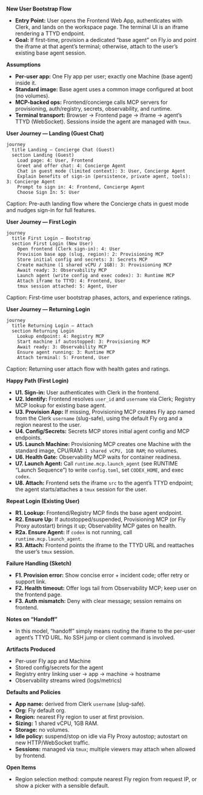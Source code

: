 **New User Bootstrap Flow**

- **Entry Point:** User opens the Frontend Web App, authenticates with Clerk, and lands on the
  workspace page. The terminal UI is an iframe rendering a TTYD endpoint.
- **Goal:** If first-time, provision a dedicated “base agent” on Fly.io and point the iframe at that
  agent’s terminal; otherwise, attach to the user’s existing base agent session.

**Assumptions**

- **Per-user app:** One Fly app per user; exactly one Machine (base agent) inside it.
- **Standard image:** Base agent uses a common image configured at boot (no volumes).
- **MCP-backed ops:** Frontend/concierge calls MCP servers for provisioning, auth/registry, secrets,
  observability, and runtime.
- **Terminal transport:** Browser → Frontend page → iframe → agent’s TTYD (WebSocket). Sessions
  inside the agent are managed with `tmux`.

**User Journey — Landing (Guest Chat)**

```mermaid
journey
  title Landing — Concierge Chat (Guest)
  section Landing (Guest)
    Load page: 4: User, Frontend
    Greet and offer chat: 4: Concierge Agent
    Chat in guest mode (limited context): 3: User, Concierge Agent
    Explain benefits of sign-in (persistence, private agent, tools): 3: Concierge Agent
    Prompt to sign in: 4: Frontend, Concierge Agent
    Choose Sign In: 5: User
```

Caption: Pre-auth landing flow where the Concierge chats in guest mode and nudges sign-in for full
features.

**User Journey — First Login**

```mermaid
journey
  title First Login — Bootstrap
  section First Login (New User)
    Open frontend (Clerk sign-in): 4: User
    Provision base app (slug, region): 2: Provisioning MCP
    Store initial config and secrets: 3: Secrets MCP
    Create machine (1 shared vCPU / 1GB): 3: Provisioning MCP
    Await ready: 3: Observability MCP
    Launch agent (write config and exec codex): 3: Runtime MCP
    Attach iframe to TTYD: 4: Frontend, User
    tmux session attached: 5: Agent, User
```

Caption: First-time user bootstrap phases, actors, and experience ratings.

**User Journey — Returning Login**

```mermaid
journey
  title Returning Login — Attach
  section Returning Login
    Lookup endpoint: 4: Registry MCP
    Start machine if autostopped: 3: Provisioning MCP
    Await ready: 3: Observability MCP
    Ensure agent running: 3: Runtime MCP
    Attach terminal: 5: Frontend, User
```

Caption: Returning user attach flow with health gates and ratings.

**Happy Path (First Login)**

- **U1. Sign-in:** User authenticates with Clerk in the frontend.
- **U2. Identify:** Frontend resolves `user_id` and `username` via Clerk; Registry MCP lookup for
  existing base agent.
- **U3. Provision App:** If missing, Provisioning MCP creates Fly app named from the Clerk
  `username` (slug-safe), using the default Fly org and a region nearest to the user.
- **U4. Config/Secrets:** Secrets MCP stores initial agent config and MCP endpoints.
- **U5. Launch Machine:** Provisioning MCP creates one Machine with the standard image, CPU/RAM:
  `1 shared vCPU, 1GB RAM`; no volumes.
- **U6. Health Gate:** Observability MCP waits for container readiness.
- **U7. Launch Agent:** Call `runtime.mcp.launch_agent` (see RUNTIME “Launch Sequence”) to write
  `config.toml`, set `CODEX_HOME`, and exec `codex`.
- **U8. Attach:** Frontend sets the iframe `src` to the agent’s TTYD endpoint; the agent
  starts/attaches a `tmux` session for the user.

**Repeat Login (Existing User)**

- **R1. Lookup:** Frontend/Registry MCP finds the base agent endpoint.
- **R2. Ensure Up:** If autostopped/suspended, Provisioning MCP (or Fly Proxy autostart) brings it
  up; Observability MCP gates on health.
- **R2a. Ensure Agent:** If `codex` is not running, call `runtime.mcp.launch_agent`.
- **R3. Attach:** Frontend points the iframe to the TTYD URL and reattaches the user’s `tmux`
  session.

**Failure Handling (Sketch)**

- **F1. Provision error:** Show concise error + incident code; offer retry or support link.
- **F2. Health timeout:** Offer logs tail from Observability MCP; keep user on the frontend page.
- **F3. Auth mismatch:** Deny with clear message; session remains on frontend.

**Notes on “Handoff”**

- In this model, “handoff” simply means routing the iframe to the per-user agent’s TTYD URL. No SSH
  jump or client command is involved.

**Artifacts Produced**

- Per-user Fly app and Machine
- Stored config/secrets for the agent
- Registry entry linking user → app → machine → hostname
- Observability streams wired (logs/metrics)

**Defaults and Policies**

- **App name:** derived from Clerk `username` (slug-safe).
- **Org:** Fly default org.
- **Region:** nearest Fly region to user at first provision.
- **Sizing:** 1 shared vCPU, 1GB RAM.
- **Storage:** no volumes.
- **Idle policy:** suspend/stop on idle via Fly Proxy autostop; autostart on new HTTP/WebSocket
  traffic.
- **Sessions:** managed via `tmux`; multiple viewers may attach when allowed by frontend.

**Open Items**

- Region selection method: compute nearest Fly region from request IP, or show a picker with a
  sensible default.
